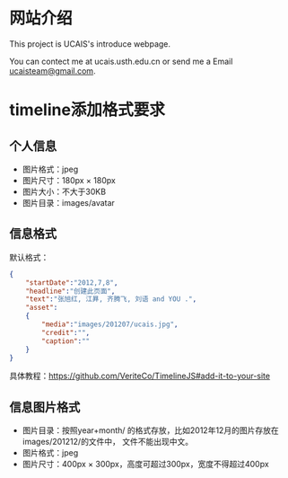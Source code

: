 网站介绍
=============================================
This project is UCAIS's introduce webpage.

You can contect me at ucais.usth.edu.cn or send me a Email ucaisteam@gmail.com.

timeline添加格式要求
==============================================

个人信息
----------------------------------------------

* 图片格式：jpeg
* 图片尺寸：180px × 180px
* 图片大小：不大于30KB
* 图片目录：images/avatar

信息格式
----------------------------------------------

默认格式：

```json
{
    "startDate":"2012,7,8",
    "headline":"创建此页面",
    "text":"张旭红, 江昪, 齐腾飞, 刘语 and YOU .",
    "asset":
    {
        "media":"images/201207/ucais.jpg",
        "credit":"",
        "caption":""
    }
}
```

具体教程：<https://github.com/VeriteCo/TimelineJS#add-it-to-your-site>


信息图片格式
----------------------------------------------

* 图片目录：按照year+month/ 的格式存放，比如2012年12月的图片存放在images/201212/的文件中，
文件不能出现中文。
* 图片格式：jpeg
* 图片尺寸：400px × 300px，高度可超过300px，宽度不得超过400px